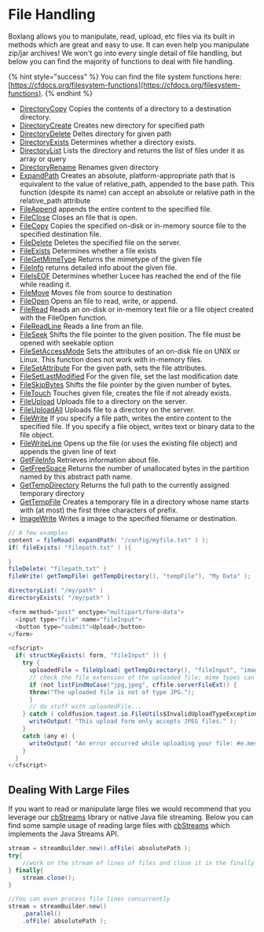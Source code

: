 # File Handling

Boxlang allows you to manipulate, read, upload, etc files via its built in methods which are great and easy to use. It can even help you manipulate zip/jar archives!  We won't go into every single detail of file handling, but below you can find the majority of functions to deal with file handling. 

{% hint style="success" %}
You can find the file system functions here: [https://cfdocs.org/filesystem-functions](https://cfdocs.org/filesystem-functions).
{% endhint %}

* [DirectoryCopy](https://docs.lucee.org/reference/functions/directorycopy.html) Copies the contents of a directory to a destination directory.
* [DirectoryCreate](https://docs.lucee.org/reference/functions/directorycreate.html) Creates new directory for specified path
* [DirectoryDelete](https://docs.lucee.org/reference/functions/directorydelete.html) Deltes directory for given path
* [DirectoryExists](https://docs.lucee.org/reference/functions/directoryexists.html) Determines whether a directory exists.
* [DirectoryList](https://docs.lucee.org/reference/functions/directorylist.html) Lists the directory and returns the list of files under it as array or query
* [DirectoryRename](https://docs.lucee.org/reference/functions/directoryrename.html) Renames given directory
* [ExpandPath](https://docs.lucee.org/reference/functions/expandpath.html) Creates an absolute, platform-appropriate path that is equivalent to the value of relative\_path, appended to the base path. This function \(despite its name\) can accept an absolute or relative path in the relative\_path attribute
* [FileAppend](https://docs.lucee.org/reference/functions/fileappend.html) appends the entire content to the specified file.
* [FileClose](https://docs.lucee.org/reference/functions/fileclose.html) Closes an file that is open.
* [FileCopy](https://docs.lucee.org/reference/functions/filecopy.html) Copies the specified on-disk or in-memory source file to the specified destination file.
* [FileDelete](https://docs.lucee.org/reference/functions/filedelete.html) Deletes the specified file on the server.
* [FileExists](https://docs.lucee.org/reference/functions/fileexists.html) Determines whether a file exists
* [FileGetMimeType](https://docs.lucee.org/reference/functions/filegetmimetype.html) Returns the mimetype of the given file
* [FileInfo](https://docs.lucee.org/reference/functions/fileinfo.html) returns detailed info about the given file.
* [FileIsEOF](https://docs.lucee.org/reference/functions/fileiseof.html) Determines whether Lucee has reached the end of the file while reading it.
* [FileMove](https://docs.lucee.org/reference/functions/filemove.html) Moves file from source to destination
* [FileOpen](https://docs.lucee.org/reference/functions/fileopen.html) Opens an file to read, write, or append.
* [FileRead](https://docs.lucee.org/reference/functions/fileread.html) Reads an on-disk or in-memory text file or a file object created with the FileOpen function.
* [FileReadLine](https://docs.lucee.org/reference/functions/filereadline.html) Reads a line from an file.
* [FileSeek](https://docs.lucee.org/reference/functions/fileseek.html) Shifts the file pointer to the given position. The file must be opened with seekable option
* [FileSetAccessMode](https://docs.lucee.org/reference/functions/filesetaccessmode.html) Sets the attributes of an on-disk file on UNIX or Linux. This function does not work with in-memory files.
* [FileSetAttribute](https://docs.lucee.org/reference/functions/filesetattribute.html) For the given path, sets the file attributes.
* [FileSetLastModified](https://docs.lucee.org/reference/functions/filesetlastmodified.html) For the given file, set the last modification date
* [FileSkipBytes](https://docs.lucee.org/reference/functions/fileskipbytes.html) Shifts the file pointer by the given number of bytes.
* [FileTouch](https://docs.lucee.org/reference/functions/filetouch.html) Touches given file, creates the file if not already exists.
* [FileUpload](https://docs.lucee.org/reference/functions/fileupload.html) Uploads file to a directory on the server.
* [FileUploadAll](https://docs.lucee.org/reference/functions/fileuploadall.html) Uploads file to a directory on the server.
* [FileWrite](https://docs.lucee.org/reference/functions/filewrite.html) If you specify a file path, writes the entire content to the specified file. If you specify a file object, writes text or binary data to the file object.
* [FileWriteLine](https://docs.lucee.org/reference/functions/filewriteline.html) Opens up the file \(or uses the existing file object\) and appends the given line of text
* [GetFileInfo](https://docs.lucee.org/reference/functions/getfileinfo.html) Retrieves information about file.
* [GetFreeSpace](https://docs.lucee.org/reference/functions/getfreespace.html) Returns the number of unallocated bytes in the partition named by this abstract path name.
* [GetTempDirectory](https://docs.lucee.org/reference/functions/gettempdirectory.html) Returns the full path to the currently assigned temporary directory
* [GetTempFile](https://docs.lucee.org/reference/functions/gettempfile.html) Creates a temporary file in a directory whose name starts with \(at most\) the first three characters of prefix.
* [ImageWrite](https://docs.lucee.org/reference/functions/imagewrite.html) Writes a image to the specified filename or destination.

```java
// A few examples
content = fileRead( expandPath( "/config/myfile.txt" ) );
if( fileExists( "filepath.txt" ) ){

}
fileDelete( "filepath.txt" )
fileWrite( getTempFile( getTempDirectory(), "tempFile"), "My Data" );

directoryList( "/my/path" )
directoryExists( "/my/path" )

<form method="post" enctype="multipart/form-data">
  <input type="file" name="fileInput">
  <button type="submit">Upload</button>
</form>

<cfscript>
  if( structKeyExists( form, "fileInput" )) {
    try {
      uploadedFile = fileUpload( getTempDirectory(), "fileInput", "image/jpeg,image/pjpeg", "MakeUnique" );
      // check the file extension of the uploaded file; mime types can be spoofed
      if (not listFindNoCase("jpg,jpeg", cffile.serverFileExt)) {
      throw("The uploaded file is not of type JPG.");
      }
      // do stuff with uploadedFile...
    } catch ( coldfusion.tagext.io.FileUtils$InvalidUploadTypeException e ) {
      writeOutput( "This upload form only accepts JPEG files." );
    }
    catch (any e) {
      writeOutput( "An error occurred while uploading your file: #e.message#" );
    }
  }
</cfscript>

```

## Dealing With Large Files

If you want to read or manipulate large files we would recommend that you leverage our [cbStreams](https://forgebox.io/view/cbstreams) library or native Java file streaming.  Below you can find some sample usage of reading large files with [cbStreams](https://forgebox.io/view/cbstreams) which implements the Java Streams API.

```java
stream = streamBuilder.new().ofFile( absolutePath );
try{
    //work on the stream of lines of files and close it in the finally block
} finally{
    stream.close();
}

//You can even process file lines concurrently
stream = streamBuilder.new()
    .parallel()
    .ofFile( absolutePath );
```





